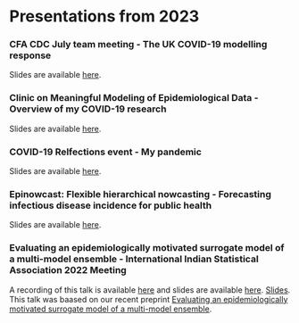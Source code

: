 
# Presentations from 2023

### CFA CDC July team meeting - The UK COVID-19 modelling response

Slides are available [here](https://samabbott.co.uk/presentations/2023/2023-07-28-the-uk-COVID-19-modelling-response.pdf).

### Clinic on Meaningful Modeling of Epidemiological Data - Overview of my COVID-19 research

Slides are available [here](https://samabbott.co.uk/presentations/2023/mmed-2023-real-time-analysis-of-infectious-disease.pdf).

### COVID-19 Relfections event - My pandemic

Slides are available [here](https://samabbott.co.uk/presentations/2023/covid-reflections-my-pandemic.pdf).

### Epinowcast: Flexible hierarchical nowcasting - Forecasting infectious disease incidence for public health

Slides are available [here](https://samabbott.co.uk/presentations/2023/royal-society-epinowcast.pdf).

### Evaluating an epidemiologically motivated surrogate model of a multi-model ensemble -  International Indian Statistical Association 2022 Meeting

A recording of this talk is available [here](https://youtu.be/58_opCa2hWQ) and slides are available [here](https://samabbott.co.uk/presentations/2023/iisa-surrogate-ecdc-ensemble-model.pdf).
[Slides](https://samabbott.co.uk/presentations/2023/IISA-surrogate-ensemble-forecasting-hub.pdf). This talk was baased on our recent preprint [Evaluating an epidemiologically motivated surrogate model of a multi-model ensemble](https://www.medrxiv.org/content/10.1101/2022.10.12.22280917v1).
